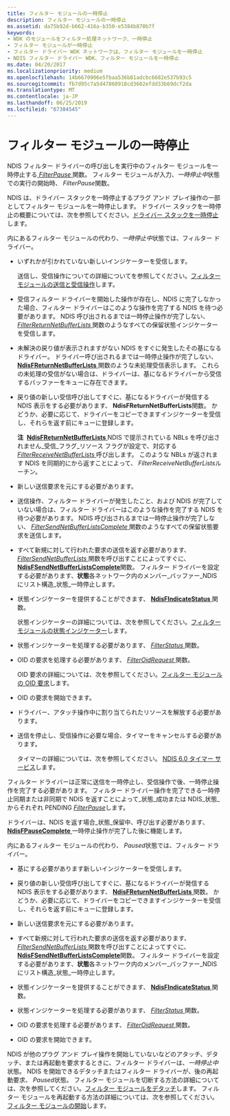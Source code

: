 ```yaml
---
title: フィルター モジュールの一時停止
description: フィルター モジュールの一時停止
ms.assetid: da75b92d-b662-416a-b350-e5384b870b7f
keywords:
- WDK のモジュールをフィルター処理ネットワーク、一時停止
- フィルター モジュールが一時停止
- フィルター ドライバー WDK ネットワークは、フィルター モジュールを一時停止
- NDIS フィルター ドライバー WDK、フィルター モジュールを一時停止
ms.date: 04/20/2017
ms.localizationpriority: medium
ms.openlocfilehash: 14b6670906e5fbaa536b81adcbc6682e537b93c5
ms.sourcegitcommit: fb7d95c7a5d47860918cd3602efdd33b69dcf2da
ms.translationtype: MT
ms.contentlocale: ja-JP
ms.lasthandoff: 06/25/2019
ms.locfileid: "67384545"
---
```

# <a name="pausing-a-filter-module"></a>フィルター モジュールの一時停止





NDIS フィルター ドライバーの呼び出しを実行中のフィルター モジュールを一時停止する[ *FilterPause* ](https://docs.microsoft.com/windows-hardware/drivers/ddi/content/ndis/nc-ndis-filter_pause)関数。 フィルター モジュールが入力、*一時停止中*状態での実行の開始時、 *FilterPause*関数。

NDIS は、ドライバー スタックを一時停止するプラグ アンド プレイ操作の一部としてフィルター モジュールを一時停止します。 ドライバー スタックを一時停止の概要については、次を参照してください。[ドライバー スタックを一時停止](pausing-a-driver-stack.md)します。

内にあるフィルター モジュールの代わり、*一時停止中*状態では、フィルター ドライバー。

-   いずれかが引かれていない新しいインジケーターを受信します。

    送信し、受信操作についての詳細についてを参照してください。[フィルター モジュールの送信と受信操作](filter-module-send-and-receive-operations.md)します。

-   受信フィルター ドライバーを開始した操作が存在し、NDIS に完了しなかった場合、フィルター ドライバーはこのような操作を完了する NDIS を待つ必要があります。 NDIS 呼び出されるまでは一時停止操作が完了しない、 [ *FilterReturnNetBufferLists* ](https://docs.microsoft.com/windows-hardware/drivers/ddi/content/ndis/nc-ndis-filter_return_net_buffer_lists)関数のようなすべての保留状態インジケーターを受信します。

-   未解決の戻り値が表示されますがない NDIS をすぐに発生したその基になるドライバー。 ドライバー呼び出されるまでは一時停止操作が完了しない、 [ **NdisFReturnNetBufferLists** ](https://docs.microsoft.com/windows-hardware/drivers/ddi/content/ndis/nf-ndis-ndisfreturnnetbufferlists)関数のような未処理受信表示します。 これらの未処理の受信がない場合は、ドライバーは、基になるドライバーから受信するバッファーをキューに存在できます。

-   戻り値の新しい受信呼び出してすぐに、基になるドライバーが発信する NDIS 表示をする必要があります、 **NdisFReturnNetBufferLists**関数。 かどうか、必要に応じて、ドライバーをコピーできますインジケーターを受信し、それらを返す前にキューに登録します。

    **注**  [**NdisFReturnNetBufferLists** ](https://docs.microsoft.com/windows-hardware/drivers/ddi/content/ndis/nf-ndis-ndisfreturnnetbufferlists) NDIS で提示されている NBLs を呼び出されません\_受信\_フラグ\_リソース フラグが設定で、対応する[ *FilterReceiveNetBufferLists* ](https://docs.microsoft.com/windows-hardware/drivers/ddi/content/ndis/nc-ndis-filter_receive_net_buffer_lists)呼び出します。 このような NBLs が返されます NDIS を同期的にから返すことによって、 *FilterReceiveNetBufferLists*ルーチン。

     

-   新しい送信要求を元にする必要があります。

-   送信操作、フィルター ドライバーが発生したこと、および NDIS が完了していない場合は、フィルター ドライバーはこのような操作を完了する NDIS を待つ必要があります。 NDIS 呼び出されるまでは一時停止操作が完了しない、 [ *FilterSendNetBufferListsComplete* ](https://docs.microsoft.com/windows-hardware/drivers/ddi/content/ndis/nc-ndis-filter_send_net_buffer_lists_complete)関数のようなすべての保留状態要求を送信します。

-   すべて新規に対して行われた要求の送信を返す必要があります、 [ *FilterSendNetBufferLists* ](https://docs.microsoft.com/windows-hardware/drivers/ddi/content/ndis/nc-ndis-filter_send_net_buffer_lists)関数を呼び出すことによってすぐに、 [ **NdisFSendNetBufferListsComplete**](https://docs.microsoft.com/windows-hardware/drivers/ddi/content/ndis/nf-ndis-ndisfsendnetbufferlistscomplete)関数。 フィルター ドライバーを設定する必要があります、**状態**各ネットワーク内のメンバー\_バッファー\_NDIS にリスト構造\_状態\_一時停止します。

-   状態インジケーターを提供することができます、 [ **NdisFIndicateStatus** ](https://docs.microsoft.com/windows-hardware/drivers/ddi/content/ndis/nf-ndis-ndisfindicatestatus)関数。

    状態インジケーターの詳細については、次を参照してください。[フィルター モジュールの状態インジケーター](filter-module-status-indications.md)します。

-   状態インジケーターを処理する必要があります、 [ *FilterStatus* ](https://docs.microsoft.com/windows-hardware/drivers/ddi/content/ndis/nc-ndis-filter_status)関数。

-   OID の要求を処理する必要があります、 [ *FilterOidRequest* ](https://docs.microsoft.com/windows-hardware/drivers/ddi/content/ndis/nc-ndis-filter_oid_request)関数。

    OID 要求の詳細については、次を参照してください。[フィルター モジュールの OID 要求](filter-module-oid-requests.md)します。

-   OID の要求を開始できます。

-   ドライバー、アタッチ操作中に割り当てられたリソースを解放する必要があります。

-   送信を停止し、受信操作に必要な場合、タイマーをキャンセルする必要があります。

    タイマーの詳細については、次を参照してください。 [NDIS 6.0 タイマー サービス](https://docs.microsoft.com/windows-hardware/drivers/ddi/content/_netvista/)します。

フィルター ドライバーは正常に送信を一時停止し、受信操作で後、一時停止操作を完了する必要があります。 フィルター ドライバー操作を完了できる一時停止同期または非同期で NDIS を返すことによって\_状態\_成功または NDIS\_状態\_からそれぞれ PENDING [ *FilterPause*](https://docs.microsoft.com/windows-hardware/drivers/ddi/content/ndis/nc-ndis-filter_pause)します。

ドライバーは、NDIS を返す場合\_状態\_保留中、呼び出す必要があります、 [ **NdisFPauseComplete** ](https://docs.microsoft.com/windows-hardware/drivers/ddi/content/ndis/nf-ndis-ndisfpausecomplete)一時停止操作が完了した後に機能します。

内にあるフィルター モジュールの代わり、 *Paused*状態では、フィルター ドライバー。

-   基にする必要があります新しいインジケーターを受信します。

-   戻り値の新しい受信呼び出してすぐに、基になるドライバーが発信する NDIS 表示をする必要があります、 [ **NdisFReturnNetBufferLists** ](https://docs.microsoft.com/windows-hardware/drivers/ddi/content/ndis/nf-ndis-ndisfreturnnetbufferlists)関数。 かどうか、必要に応じて、ドライバーをコピーできますインジケーターを受信し、それらを返す前にキューに登録します。

-   新しい送信要求を元にする必要があります。

-   すべて新規に対して行われた要求の送信を返す必要があります、 [ *FilterSendNetBufferLists* ](https://docs.microsoft.com/windows-hardware/drivers/ddi/content/ndis/nc-ndis-filter_send_net_buffer_lists)関数を呼び出すことによってすぐに、 [ **NdisFSendNetBufferListsComplete**](https://docs.microsoft.com/windows-hardware/drivers/ddi/content/ndis/nf-ndis-ndisfsendnetbufferlistscomplete)関数。 フィルター ドライバーを設定する必要があります、**状態**各ネットワーク内のメンバー\_バッファー\_NDIS にリスト構造\_状態\_一時停止します。

-   状態インジケーターを提供することができます、 [ **NdisFIndicateStatus** ](https://docs.microsoft.com/windows-hardware/drivers/ddi/content/ndis/nf-ndis-ndisfindicatestatus)関数。

-   状態インジケーターを処理する必要があります、 [ *FilterStatus* ](https://docs.microsoft.com/windows-hardware/drivers/ddi/content/ndis/nc-ndis-filter_status)関数。

-   OID の要求を処理する必要があります、 [ *FilterOidRequest* ](https://docs.microsoft.com/windows-hardware/drivers/ddi/content/ndis/nc-ndis-filter_oid_request)関数。

-   OID の要求を開始できます。

NDIS が他のプラグ アンド プレイ操作を開始していないなどのアタッチ、デタッチ、または再起動を要求するときに、フィルター ドライバーは、*一時停止中*状態。 NDIS を開始できるデタッチまたはフィルター ドライバーが、後の再起動要求、 *Paused*状態。 フィルター モジュールを切断する方法の詳細については、次を参照してください。[フィルター モジュールをデタッチ](detaching-a-filter-module.md)します。 フィルター モジュールを再起動する方法の詳細については、次を参照してください。[フィルター モジュールの開始](starting-a-filter-module.md)します。

 

 





